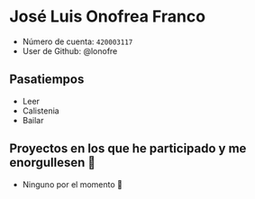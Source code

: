 # José Luis Onofrea Franco
- Número de cuenta: `420003117`
- User de Github: @lonofre

## Pasatiempos
- Leer
- Calistenia
- Bailar

## Proyectos en los que he participado y me enorgullesen 🖤
- Ninguno por el momento :eyes:
